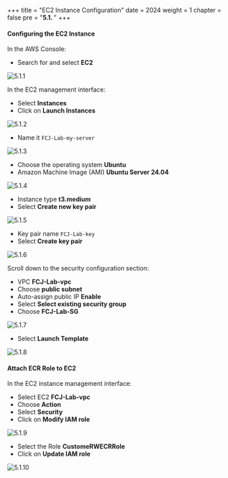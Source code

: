 +++
title = "EC2 Instance Configuration"
date = 2024
weight = 1
chapter = false
pre = "<b>5.1. </b>"
+++

#### Configuring the EC2 Instance

In the AWS Console:

- Search for and select **EC2**

![5.1.1](/images/5-configure-ec2/5.1.1.png)

In the EC2 management interface:

- Select **Instances**
- Click on **Launch Instances**

![5.1.2](/images/5-configure-ec2/5.1.2.png)

- Name it `FCJ-Lab-my-server`

![5.1.3](/images/5-configure-ec2/5.1.3.png)

- Choose the operating system **Ubuntu**
- Amazon Machine Image (AMI) **Ubuntu Server 24.04**

![5.1.4](/images/5-configure-ec2/5.1.4.png)

- Instance type **t3.medium**
- Select **Create new key pair**

![5.1.5](/images/5-configure-ec2/5.1.5.png)

- Key pair name `FCJ-Lab-key`
- Select **Create key pair**

![5.1.6](/images/5-configure-ec2/5.1.6.png)

Scroll down to the security configuration section:

- VPC **FCJ-Lab-vpc**
- Choose **public subnet**
- Auto-assign public IP **Enable**
- Select **Select existing security group**
- Choose **FCJ-Lab-SG**

![5.1.7](/images/5-configure-ec2/5.1.7.png)

- Select **Launch Template**

![5.1.8](/images/5-configure-ec2/5.1.8.png)

#### Attach ECR Role to EC2

In the EC2 instance management interface:

- Select EC2 **FCJ-Lab-vpc**
- Choose **Action**
- Select **Security**
- Click on **Modify IAM role**

![5.1.9](/images/5-configure-ec2/5.1.9.png)

- Select the Role **CustomeRWECRRole**
- Click on **Update IAM role**

![5.1.10](/images/5-configure-ec2/5.1.10.png)
